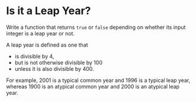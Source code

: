 # Is it a Leap Year?

Write a function that returns `true` or `false` depending on
whether its input integer is a leap year or not.

A leap year is defined as one that 
- is divisible by 4,
- but is not otherwise divisible by 100 
- unless it is also divisible by 400.

For example, 2001 is a typical common year and 1996
is a typical leap year, whereas 1900 is an atypical
common year and 2000 is an atypical leap year.